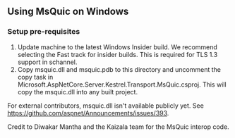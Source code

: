## Using MsQuic on Windows

### Setup pre-requisites

1. Update machine to the latest Windows Insider build. We recommend selecting the Fast track for insider builds. This is required for TLS 1.3 support in schannel.
2. Copy msquic.dll and msquic.pdb to this directory and uncomment the copy task in Microsoft.AspNetCore.Server.Kestrel.Transport.MsQuic.csproj. This will copy the msquic.dll into any built project.

For external contributors, msquic.dll isn't available publicly yet. See https://github.com/aspnet/Announcements/issues/393.

Credit to Diwakar Mantha and the Kaizala team for the MsQuic interop code.